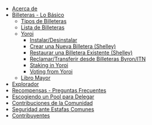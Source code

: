 - [Acerca de](es/index.md)
- [Billeteras - Lo Básico](es/wallets.md)
  - [Tipos de Billeteras](es/Wallets/types.md)
  - [Lista de Billeteras](es/Wallets/list.md)
  - [Yoroi](es/Wallets/Yoroi/yoroi.md)
    - [Instalar/Desinstalar](es/Wallets/Yoroi/yoroi.md#install)
    - [Crear una Nueva Billetera (Shelley)](es/Wallets/Yoroi/create.md)
    - [Restaurar una Billetera Existente (Shelley)](es/Wallets/Yoroi/restore.md)
    - [Reclamar/Transferir desde Billeteras Byron/ITN](es/Wallets/Yoroi/transfer.md)
    - [Staking in Yoroi](es/Wallets/Yoroi/staking.md)
    - [Voting from Yoroi](es/Wallets/Yoroi/voting.md)
  - [Libro Mayor](es/ledger.md)
- [Explorador](es/explorers.md)
- [Recompensas - Preguntas Frecuentes](es/rewards.md)
- [Escogiendo un Pool para Delegar](es/select-pool-to-delegate.md)
- [Contribuciones de la Comunidad](es/community-contrib.md)
- [Seguridad ante Estafas Comunes](es/no-to-scam.md)
- [Contribuyentes](es/Contributors.md)

<!--details>
<summary>To - Do </summary>
> - [Not Started yet](index.md)
  - [Wallets](wallets.md)
    - [Daedalus](Wallets/daedalus.md)
      - [Versions and Platforms](Wallets/Daedalus/versions.md)
      - [How to Install/Upgrade](Wallets/Daedalus/install.md)
      - [Create a new Wallet](Wallets/Daedalus/create.md)
      - [Restore an existing Wallet](Wallets/Daedalus/restore.md)
      - [Delegating to a pool](Wallets/Daedalus/delegate.md)
      - [Upgrading Daedalus wallet](Wallets/Daedalus/upgrade.md)
      - [Queries/Known Issues](Wallets/Daedalus/issues.md)
        - [Access Denied during install](Wallets/Daedalus/issues.md)
        - [An error occurred while sending funds](Wallets/Daedalus/issues.md)
        - [Cardano Node Crashed upon launch](Wallets/Daedalus/issues.md)
        - [CPU Utilisation too high](Wallets/Daedalus/issues.md)
    - [Yoroi](Wallets/yoroi.md)
      - [Integration with Ledger](Wallets/Yoroi/ledger.md)
      - [Queries/Known Issues](Wallets/Yoroi/FAQ.md)
        - [Ledger connection stuck on "waiting for Commands.."](Wallets/Yoroi/FAQ.md#issues)
        - [Balance is incorrect in Yoroi interface](Wallets/Yoroi/FAQ.md#resync)
        - [Emergency Workarounds](Wallets/Yoroi/FAQ.md#workarounds)
  - [Appendix](index.md)
</details-->
